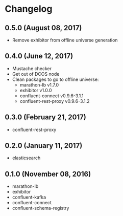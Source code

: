# Changelog

## 0.5.0 (August 08, 2017)

* Remove exhibitor from offline universe generation

## 0.4.0 (June 12, 2017)

* Mustache checker
* Get out of DCOS node
* Clean packages to go to offline universe:
	* marathon-lb v1.7.0
	* exhibitor v1.0.0
	* confluent-connect v0.9.6-3.1.1
	* confluent-rest-proxy v0.9.6-3.1.2

## 0.3.0 (February 21, 2017)

* confluent-rest-proxy

## 0.2.0 (January 11, 2017)

* elasticsearch

## 0.1.0 (November 08, 2016)

* marathon-lb
* exhibitor
* confluent-kafka
* confluent-connect
* confluent-schema-registry
